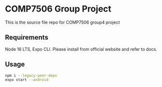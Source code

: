 # COMP7506 Group Project

This is the source file repo for COMP7506 group4 project

## Requirements

Node 16 LTS, Expo CLI. Please install from official website and refer to docs.

## Usage

```sh
npm i --legacy-peer-deps
expo start --android
```

